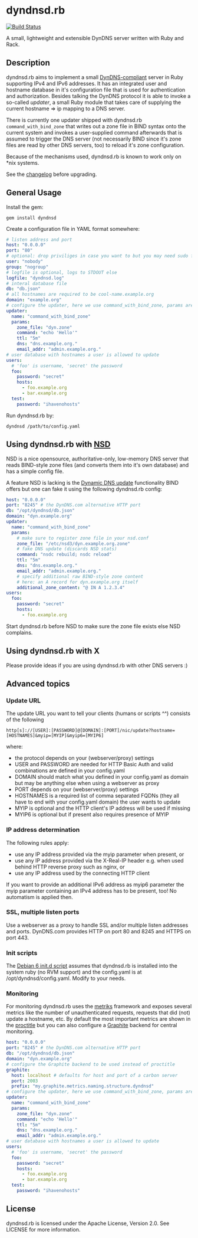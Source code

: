 # dyndnsd.rb

[![Build Status](https://travis-ci.org/cmur2/dyndnsd.png)](https://travis-ci.org/cmur2/dyndnsd)

A small, lightweight and extensible DynDNS server written with Ruby and Rack.

## Description

dyndnsd.rb aims to implement a small [DynDNS-compliant](https://help.dyn.com/remote-access-api/) server in Ruby supporting IPv4 and IPv6 addresses. It has an integrated user and hostname database in it's configuration file that is used for authentication and authorization. Besides talking the DynDNS protocol it is able to invoke a so-called *updater*, a small Ruby module that takes care of supplying the current hostname => ip mapping to a DNS server.

There is currently one updater shipped with dyndnsd.rb `command_with_bind_zone` that writes out a zone file in BIND syntax onto the current system and invokes a user-supplied command afterwards that is assumed to trigger the DNS server (not necessarily BIND since it's zone files are read by other DNS servers, too) to reload it's zone configuration.

Because of the mechanisms used, dyndnsd.rb is known to work only on \*nix systems.

See the [changelog](CHANGELOG.md) before upgrading.

## General Usage

Install the gem:

	gem install dyndnsd

Create a configuration file in YAML format somewhere:

```yaml
# listen address and port
host: "0.0.0.0"
port: "80"
# optional: drop priviliges in case you want to but you may need sudo for external commands
user: "nobody"
group: "nogroup"
# logfile is optional, logs to STDOUT else
logfile: "dyndnsd.log"
# interal database file
db: "db.json"
# all hostnames are required to be cool-name.example.org
domain: "example.org"
# configure the updater, here we use command_with_bind_zone, params are updater-specific
updater:
  name: "command_with_bind_zone"
  params:
    zone_file: "dyn.zone"
    command: "echo 'Hello'"
    ttl: "5m"
    dns: "dns.example.org."
    email_addr: "admin.example.org."
# user database with hostnames a user is allowed to update
users:
  # 'foo' is username, 'secret' the password
  foo:
    password: "secret"
    hosts:
      - foo.example.org
      - bar.example.org
  test:
    password: "ihavenohosts"
```

Run dyndnsd.rb by:

	dyndnsd /path/to/config.yaml

## Using dyndnsd.rb with [NSD](https://www.nlnetlabs.nl/nsd/)

NSD is a nice opensource, authoritative-only, low-memory DNS server that reads BIND-style zone files (and converts them into it's own database) and has a simple config file.

A feature NSD is lacking is the [Dynamic DNS update](https://tools.ietf.org/html/rfc2136) functionality BIND offers but one can fake it using the following dyndnsd.rb config:

```yaml
host: "0.0.0.0"
port: "8245" # the DynDNS.com alternative HTTP port
db: "/opt/dyndnsd/db.json"
domain: "dyn.example.org"
updater:
  name: "command_with_bind_zone"
  params:
    # make sure to register zone file in your nsd.conf
    zone_file: "/etc/nsd3/dyn.example.org.zone"
    # fake DNS update (discards NSD stats)
    command: "nsdc rebuild; nsdc reload"
    ttl: "5m"
    dns: "dns.example.org."
    email_addr: "admin.example.org."
    # specify additional raw BIND-style zone content
    # here: an A record for dyn.example.org itself
    additional_zone_content: "@ IN A 1.2.3.4"
users:
  foo:
    password: "secret"
    hosts:
      - foo.example.org  
```

Start dyndnsd.rb before NSD to make sure the zone file exists else NSD complains.

## Using dyndnsd.rb with X

Please provide ideas if you are using dyndnsd.rb with other DNS servers :)

## Advanced topics

### Update URL

The update URL you want to tell your clients (humans or scripts ^^) consists of the following

	http[s]://[USER]:[PASSWORD]@[DOMAIN]:[PORT]/nic/update?hostname=[HOSTNAMES]&myip=[MYIP]&myip6=[MYIP6]

where:

* the protocol depends on your (webserver/proxy) settings
* USER and PASSWORD are needed for HTTP Basic Auth and valid combinations are defined in your config.yaml
* DOMAIN should match what you defined in your config.yaml as domain but may be anything else when using a webserver as proxy
* PORT depends on your (webserver/proxy) settings
* HOSTNAMES is a required list of comma separated FQDNs (they all have to end with your config.yaml domain) the user wants to update
* MYIP is optional and the HTTP client's IP address will be used if missing
* MYIP6 is optional but if present also requires presence of MYIP

### IP address determination

The following rules apply:

* use any IP address provided via the myip parameter when present, or
* use any IP address provided via the X-Real-IP header e.g. when used behind HTTP reverse proxy such as nginx, or
* use any IP address used by the connecting HTTP client

If you want to provide an additional IPv6 address as myip6 parameter the myip parameter containing an IPv4 address has to be present, too! No automatism is applied then.

### SSL, multiple listen ports

Use a webserver as a proxy to handle SSL and/or multiple listen addresses and ports. DynDNS.com provides HTTP on port 80 and 8245 and HTTPS on port 443.

### Init scripts

The [Debian 6 init.d script](init.d/debian-6-dyndnsd) assumes that dyndnsd.rb is installed into the system ruby (no RVM support) and the config.yaml is at /opt/dyndnsd/config.yaml. Modify to your needs.

### Monitoring

For monitoring dyndnsd.rb uses the [metriks](https://github.com/eric/metriks) framework and exposes several metrics like the number of unauthenticated requests, requests that did (not) update a hostname, etc. By default the most important metrics are shown in the [proctitle](https://github.com/eric/metriks#proc-title-reporter) but you can also configure a [Graphite](https://graphiteapp.org/) backend for central monitoring.

```yaml
host: "0.0.0.0"
port: "8245" # the DynDNS.com alternative HTTP port
db: "/opt/dyndnsd/db.json"
domain: "dyn.example.org"
# configure the Graphite backend to be used instead of proctitle
graphite:
  host: localhost # defaults for host and port of a carbon server
  port: 2003
  prefix: "my.graphite.metrics.naming.structure.dyndnsd"
# configure the updater, here we use command_with_bind_zone, params are updater-specific
updater:
  name: "command_with_bind_zone"
  params:
    zone_file: "dyn.zone"
    command: "echo 'Hello'"
    ttl: "5m"
    dns: "dns.example.org."
    email_addr: "admin.example.org."
# user database with hostnames a user is allowed to update
users:
  # 'foo' is username, 'secret' the password
  foo:
    password: "secret"
    hosts:
      - foo.example.org
      - bar.example.org
  test:
    password: "ihavenohosts"
```

## License

dyndnsd.rb is licensed under the Apache License, Version 2.0. See LICENSE for more information.

